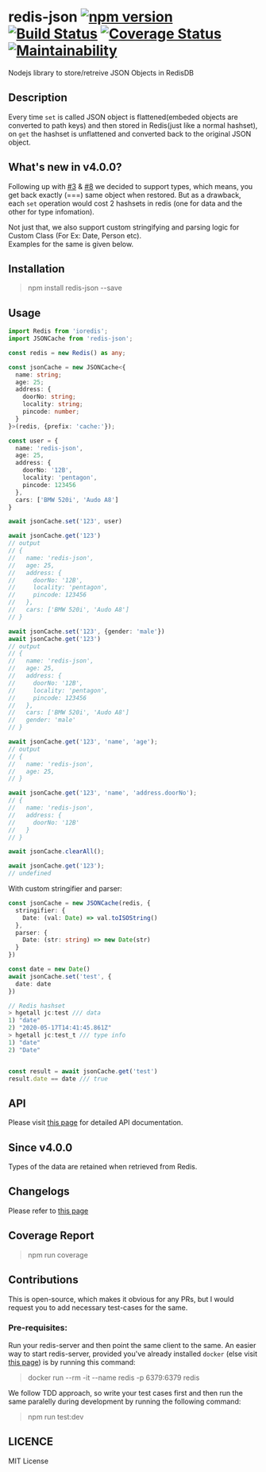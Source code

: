 # redis-json [![npm version](https://badge.fury.io/js/redis-json.svg)](https://badge.fury.io/js/redis-json) [![Build Status](https://travis-ci.com/AkashBabu/redis-json.svg?branch=master)](https://travis-ci.com/AkashBabu/redis-json) [![Coverage Status](https://coveralls.io/repos/github/AkashBabu/redis-json/badge.svg?branch=master)](https://coveralls.io/github/AkashBabu/redis-json?branch=master) [![Maintainability](https://api.codeclimate.com/v1/badges/0015747bb31d085adae8/maintainability)](https://codeclimate.com/github/AkashBabu/redis-json/maintainability)

Nodejs library to store/retreive JSON Objects in RedisDB

## Description
Every time `set` is called JSON object is flattened(embeded objects are converted to path keys) and then stored in Redis(just like a normal hashset), on `get` the hashset is unflattened and converted back to the original JSON object. 

## What's new in v4.0.0?
Following up with [#3](https://github.com/AkashBabu/redis-json/issues/3) & [#8](https://github.com/AkashBabu/redis-json/issues/8) we decided to support types, which means, you get back exactly (===) same object when restored. But as a drawback, each `set` operation would cost 2 hashsets in redis (one for data and the other for type infomation).

Not just that, we also support custom stringifying and parsing logic for Custom Class (For Ex: Date, Person etc).  
Examples for the same is given below.

## Installation

> npm install redis-json --save

## Usage 


```typescript
import Redis from 'ioredis';
import JSONCache from 'redis-json';

const redis = new Redis() as any;

const jsonCache = new JSONCache<{
  name: string;
  age: 25;
  address: {
    doorNo: string;
    locality: string;
    pincode: number;
  }
}>(redis, {prefix: 'cache:'});

const user = {
  name: 'redis-json',
  age: 25,
  address: {
    doorNo: '12B',
    locality: 'pentagon',
    pincode: 123456
  },
  cars: ['BMW 520i', 'Audo A8']
}

await jsonCache.set('123', user)

await jsonCache.get('123')
// output
// {
//   name: 'redis-json',
//   age: 25,
//   address: {
//     doorNo: '12B',
//     locality: 'pentagon',
//     pincode: 123456
//   },
//   cars: ['BMW 520i', 'Audo A8']
// }

await jsonCache.set('123', {gender: 'male'})
await jsonCache.get('123')
// output
// {
//   name: 'redis-json',
//   age: 25,
//   address: {
//     doorNo: '12B',
//     locality: 'pentagon',
//     pincode: 123456
//   },
//   cars: ['BMW 520i', 'Audo A8']
//   gender: 'male'
// }

await jsonCache.get('123', 'name', 'age');
// output
// {
//   name: 'redis-json',
//   age: 25,
// }

await jsonCache.get('123', 'name', 'address.doorNo');
// {
//   name: 'redis-json',
//   address: {
//     doorNo: '12B'
//   }
// }

await jsonCache.clearAll();

await jsonCache.get('123');
// undefined

```

With custom stringifier and parser:
```typescript
const jsonCache = new JSONCache(redis, {
  stringifier: {
    Date: (val: Date) => val.toISOString()
  },
  parser: {
    Date: (str: string) => new Date(str)
  }
})

const date = new Date()
await jsonCache.set('test', {
  date: date
})

// Redis hashset
> hgetall jc:test /// data
1) "date"
2) "2020-05-17T14:41:45.861Z"
> hgetall jc:test_t /// type info
1) "date"
2) "Date"


const result = await jsonCache.get('test')
result.date == date /// true
```

## API

Please visit [this page](docs/README.md) for detailed API documentation.

## Since v4.0.0

Types of the data are retained when retrieved from Redis.

## Changelogs

Please refer to [this page](https://github.com/AkashBabu/redis-json/blob/master/CHANGELOG.md)

## Coverage Report
> npm run coverage

## Contributions
This is open-source, which makes it obvious for any PRs, but I would request you to add necessary test-cases for the same.

### Pre-requisites:
Run your redis-server and then point the same client to the same. 
An easier way to start redis-server, provided you've already installed `docker` (else visit [this page](https://docs.docker.com/get-docker/)) is by running this command:
> docker run --rm -it --name redis -p 6379:6379 redis

We follow TDD approach, so write your test cases first and then run the same paralelly during development by running the following command:
> npm run test:dev

## LICENCE

MIT License
